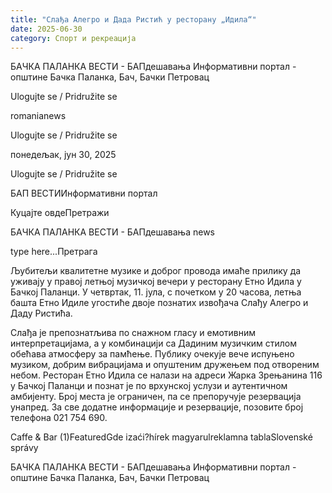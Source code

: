 ```yaml
---
title: "Слађа Алегро и Дада Ристић у ресторану „Идила“"
date: 2025-06-30
category: Спорт и рекреација
---
```


БАЧКА ПАЛАНКА ВЕСТИ - БАПдешавања Информативни портал - општине Бачка Паланка, Бач, Бачки Петровац

Ulogujte se / Pridružite se

romanianews

Ulogujte se / Pridružite se

понедељак, јун 30, 2025

Ulogujte se / Pridružite se

БАП ВЕСТИИнформативни портал

Куцајте овдеПретражи

БАЧКА ПАЛАНКА ВЕСТИ - БАПдешавања news

type here...Претрага

Љубитељи квалитетне музике и доброг провода имаће прилику да уживају у правој летњој музичкој вечери у ресторану Етно Идила у Бачкој Паланци. У четвртак, 11. јула, с почетком у 20 часова, летња башта Етно Идиле угостиће двоје познатих извођача Слађу Алегро и Даду Ристића.

Слађа је препознатљива по снажном гласу и емотивним интерпретацијама, а у комбинацији са Дадиним музичким стилом обећава атмосферу за памћење. Публику очекује вече испуњено музиком, добрим вибрацијама и опуштеним дружењем под отвореним небом.
Ресторан Етно Идила се налази на адреси Жарка Зрењанина 116 у Бачкој Паланци и познат је по врхунској услузи и аутентичном амбијенту. Број места је ограничен, па се препоручује резервација унапред.
За све додатне информације и резервације, позовите број телефона 021 754 690.

Caffe & Bar (1)FeaturedGde izaći?hírek magyarulreklamna tablaSlovenské správy

БАЧКА ПАЛАНКА ВЕСТИ - БАПдешавања Информативни портал - општине Бачка Паланка, Бач, Бачки Петровац
